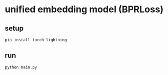 # unified embedding model (BPRLoss)

## setup

```shell
pip install torch lightning
```

## run

```shell
python main.py
```
